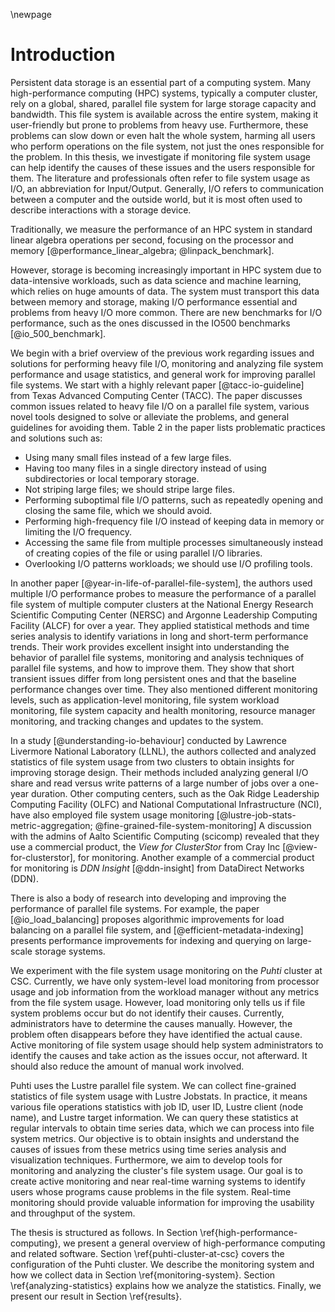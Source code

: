 \newpage

# Introduction
<!--
TODO
- start with the big picture
- move from general description to specific
- explain I/O and I/O intensive work
- where we are going
- add a figure to introduction (monitoring, parallel file system)
-->

Persistent data storage is an essential part of a computing system.
Many high-performance computing (HPC) systems, typically a computer cluster, rely on a global, shared, parallel file system for large storage capacity and bandwidth.
This file system is available across the entire system, making it user-friendly but prone to problems from heavy use.
Furthermore, these problems can slow down or even halt the whole system, harming all users who perform operations on the file system, not just the ones responsible for the problem.
In this thesis, we investigate if monitoring file system usage can help identify the causes of these issues and the users responsible for them.
The literature and professionals often refer to file system usage as I/O, an abbreviation for Input/Output.
Generally, I/O refers to communication between a computer and the outside world, but it is most often used to describe interactions with a storage device.

<!-- moving from computation centric workloads ot I/O centric  workloads -->
Traditionally, we measure the performance of an HPC system in standard linear algebra operations per second, focusing on the processor and memory [@performance_linear_algebra; @linpack_benchmark].
<!-- A ranking is maintained on the TOP500 list [@top_500]. -->
However, storage is becoming increasingly important in HPC system due to data-intensive workloads, such as data science and machine learning, which relies on huge amounts of data.
The system must transport this data between memory and storage, making I/O performance essential and problems from heavy I/O more common.
There are new benchmarks for I/O performance, such as the ones discussed in the IO500 benchmarks [@io_500_benchmark].
<!-- Ranking on IO500 list [@io_500]. -->
<!-- These are important reasons for studying storage and I/O performance in HPC systems. -->

<!-- related work -->
We begin with a brief overview of the previous work regarding issues and solutions for performing heavy file I/O, monitoring and analyzing file system performance and usage statistics, and general work for improving parallel file systems.
We start with a highly relevant paper [@tacc-io-guideline] from Texas Advanced Computing Center (TACC).
The paper discusses common issues related to heavy file I/O on a parallel file system, various novel tools designed to solve or alleviate the problems, and general guidelines for avoiding them.
Table 2 in the paper lists problematic practices and solutions such as:

* Using many small files instead of a few large files.
* Having too many files in a single directory instead of using subdirectories or local temporary storage.
* Not striping large files; we should stripe large files.
* Performing suboptimal file I/O patterns, such as repeatedly opening and closing the same file, which we should avoid.
* Performing high-frequency file I/O instead of keeping data in memory or limiting the I/O frequency.
* Accessing the same file from multiple processes simultaneously instead of creating copies of the file or using parallel I/O libraries.
* Overlooking I/O patterns workloads; we should use I/O profiling tools.

In another paper [@year-in-life-of-parallel-file-system], the authors used multiple I/O performance probes to measure the performance of a parallel file system of multiple computer clusters at the National Energy Research Scientific Computing Center (NERSC) and Argonne Leadership Computing Facility (ALCF)  for over a year.
They applied statistical methods and time series analysis to identify variations in long and short-term performance trends.
Their work provides excellent insight into understanding the behavior of parallel file systems, monitoring and analysis techniques of parallel file systems, and how to improve them.
They show that short transient issues differ from long persistent ones and that the baseline performance changes over time.
They also mentioned different monitoring levels, such as application-level monitoring, file system workload monitoring, file system capacity and health monitoring, resource manager monitoring, and tracking changes and updates to the system.

In a study [@understanding-io-behaviour] conducted by Lawrence Livermore National Laboratory (LLNL),  the authors collected and analyzed statistics of file system usage from two clusters to obtain insights for improving storage design.
Their methods included analyzing general I/O share and read versus write patterns of a large number of jobs over a one-year duration.
Other computing centers, such as the Oak Ridge Leadership Computing Facility (OLFC)  and National Computational Infrastructure (NCI), have also employed file system usage monitoring [@lustre-job-stats-metric-aggregation; @fine-grained-file-system-monitoring]
A discussion with the admins of Aalto Scientific Computing (scicomp) revealed that they use a commercial product, the *View for ClusterStor* from Cray Inc [@view-for-clusterstor], for monitoring.
Another example of a commercial product for monitoring is *DDN Insight* [@ddn-insight] from DataDirect Networks (DDN).

There is also a body of research into developing and improving the performance of parallel file systems.
For example, the paper [@io_load_balancing] proposes algorithmic improvements for load balancing on a parallel file system, and [@efficient-metadata-indexing] presents performance improvements for indexing and querying on large-scale storage systems.

<!-- puhti -->
We experiment with the file system usage monitoring on the *Puhti* cluster at CSC.
Currently, we have only system-level load monitoring from processor usage and job information from the workload manager without any metrics from the file system usage.
However, load monitoring only tells us if file system problems occur but do not identify their causes.
Currently, administrators have to determine the causes manually.
However, the problem often disappears before they have identified the actual cause.
Active monitoring of file system usage should help system administrators to identify the causes and take action as the issues occur, not afterward.
It should also reduce the amount of manual work involved.

Puhti uses the Lustre parallel file system.
We can collect fine-grained statistics of file system usage with Lustre Jobstats.
In practice, it means various file operations statistics with job ID, user ID, Lustre client (node name), and Lustre target information.
We can query these statistics at regular intervals to obtain time series data, which we can process into file system metrics.
Our objective is to obtain insights and understand the causes of issues from these metrics using time series analysis and visualization techniques.
Furthermore, we aim to develop tools for monitoring and analyzing the cluster's file system usage.
Our goal is to create active monitoring and near real-time warning systems to identify users whose programs cause problems in the file system.
Real-time monitoring should provide valuable information for improving the usability and throughput of the system.

<!--
Additionally, we aim to provide information that can guide future procurements and configuration changes such that the investments and modifications improve the critical parts of the storage system.
-->

<!-- outline -->
The thesis is structured as follows.
In Section \ref{high-performance-computing}, we present a general overview of high-performance computing and related software.
Section \ref{puhti-cluster-at-csc} covers the configuration of the Puhti cluster.
We describe the monitoring system and how we collect data in Section \ref{monitoring-system}.
Section \ref{analyzing-statistics} explains how we analyze the statistics.
Finally, we present our result in Section \ref{results}.

